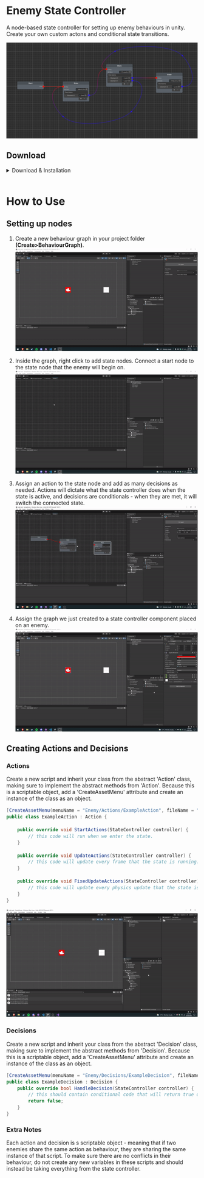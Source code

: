 # Enemy State Controller

A node-based state controller for setting up enemy behaviours in unity. Create your own custom actons and conditional state transitions.

![Node Graph](img/NodeGraph.PNG)

## Download
<details><summary>Download & Installation</summary>

[Download](https://github.com/Kzzkt147/enemy-state-controller/releases)

### Installation
Download the unity package and import it into your unity project. <br>
![Package](img/Import.PNG)
</details>
<br>

# How to Use

## Setting up nodes

1. Create a new behaviour graph in your project folder **(Create>BehaviourGraph)**. <br>
![Make Graph](img/MakeGraph.gif)

2. Inside the graph, right click to add state nodes. Connect a start node to the state node that the enemy will begin on. <br>
![Create Node](img/CreateNode.gif)

3. Assign an action to the state node and add as many decisions as needed. Actions will dictate what the state controller does when the state is active, and decisions are conditionals - when they are met, it will switch the connected state.<br>
![Setup Node](img/SetupNode.gif)

4. Assign the graph we just created to a state controller component placed on an enemy.<br>
![Setup Controller](img/SetupController.gif)

## Creating Actions and Decisions

### Actions
Create a new script and inherit your class from the abstract 'Action' class, making sure to implement the abstract methods from 'Action'. Because this is a scriptable object, add a 'CreateAssetMenu' attribute and create an instance of the class as an object.
```cs
[CreateAssetMenu(menuName = "Enemy/Actions/ExampleAction", fileName = "ExampleAction")]
public class ExampleAction : Action {

    public override void StartActions(StateController controller) {
        // this code will run when we enter the state.
    }

    public override void UpdateActions(StateController controller) {
        // this code will update every frame that the state is running.
    }

    public override void FixedUpdateActions(StateController controller) {
        // this code will update every physics update that the state is running.
    }
}
```
![Create Asset](img/CreateAsset.gif)

### Decisions
Create a new script and inherit your class from the abstract 'Decision' class, making sure to implement the abstract methods from 'Decision'. Because this is a scriptable object, add a 'CreateAssetMenu' attribute and create an instance of the class as an object.
```cs
[CreateAssetMenu(menuName = "Enemy/Decisions/ExampleDecision", fileName = "ExampleDecision")]
public class ExampleDecision : Decision {
    public override bool HandleDecision(StateController controller) {
        // this should contain conditional code that will return true or false. 
        return false;
    }
}
```

### Extra Notes
Each action and decision is s scriptable object - meaning that if two enemies share the same action as behaviour, they are sharing the same instance of that script. To make sure there are no conflicts in their behaviour, do not create any new variables in these scripts and should instead be taking everything from the state controller.
